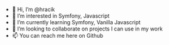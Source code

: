 - 👋 Hi, I’m @hracik
- 👀 I’m interested in Symfony, Javascript
- 🌱 I’m currently learning Symfony, Vanilla Javascript
- 💞️ I’m looking to collaborate on projects I can use in my work
- 📫 You can reach me here on Github

<!---
hracik/hracik is a ✨ special ✨ repository because its `README.md` (this file) appears on your GitHub profile.
You can click the Preview link to take a look at your changes.
--->
